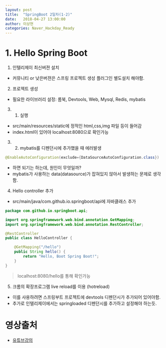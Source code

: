 ```yaml
---
layout: post
title:  "SpringBoot 2일차(1-2)"
date:   2018-04-27 13:00:00
author: 이상현
categories: Naver_Hackday_Ready
---
```


# 1. Hello Spring Boot
1. 인텔리제이 최신버젼 설치
- 커뮤니티 or 낮은버젼은 스프링 프로젝트 생성 플러그인 별도설치 해야함.
2. 프로젝트 생성
- 필요한 라이브러리 설정: 롬북, Devtools, Web, Mysql, Redis, mybatis
3. 1) 실행
- src/main/resources/static에 정적인 html,css,img 파일 등이 들어감
- index.html이 있어야 localhost:8080으로 확인가능
3. 2) mybatis를 디펜던시에 추가했을 때 에러발생
```java
@EnableAutoConfiguration(exclude={DataSourceAutoConfiguration.class})
```
- 하면 되기는 하는데, 원인이 무엇일까?
- mybatis가 사용하는 data(datasource)가 잡혀있지 않아서 발생하는 문제로 생각함.

4. Hello controller 추가
- src/main/java/com.github.io.springboot/api에 자바클래스 추가 <br/>

```java
package com.github.io.springboot.api;

import org.springframework.web.bind.annotation.GetMapping;
import org.springframework.web.bind.annotation.RestController;

@RestController
public class HelloController {

    @GetMapping("/hello")
    public String hello() {
        return "Hello, Boot Spring Boot!";
    }
}
```
> localhost:8080/hello를 통해 확인가능

5. 크롬의 확장프로그램 live reload를 이용 (hotreload)
- 이를 사용하려면 스프링부트 프로젝트에 devtools 디펜던시가 추가되어 있어야함.
- 추가로 인텔리제이에서는 springloaded 디펜던시를 추가하고 설정해야 하는듯.

# 영상출처
- [유튜브강의]("https://www.youtube.com/watch?v=sUdH_DuDr14")

